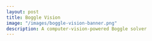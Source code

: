 ```yaml
---
layout: post
title: Boggle Vision
image: "/images/boggle-vision-banner.png"
description: A computer-vision-powered Boggle solver 
---
```


